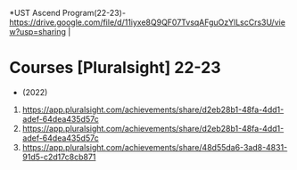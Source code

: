 *UST Ascend Program(22-23)-  https://drive.google.com/file/d/11iyxe8Q9QF07TvsqAFguOzYlLscCrs3U/view?usp=sharing |

# Courses [Pluralsight] 22-23
- (2022) 
1.	https://app.pluralsight.com/achievements/share/d2eb28b1-48fa-4dd1-adef-64dea435d57c
2.	https://app.pluralsight.com/achievements/share/d2eb28b1-48fa-4dd1-adef-64dea435d57c
3.	https://app.pluralsight.com/achievements/share/48d55da6-3ad8-4831-91d5-c2d17c8cb871

